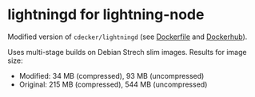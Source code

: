 # lightningd for lightning-node

Modified version of `cdecker/lightningd` (see [Dockerfile](https://github.com/cdecker/dockerfiles/blob/master/lightning/node/Dockerfile) and [Dockerhub](https://hub.docker.com/r/cdecker/lightningd/)).

Uses multi-stage builds on Debian Strech slim images. Results for image size:

- Modified: 34 MB (compressed), 93 MB (uncompressed)
- Original: 215 MB (compressed), 544 MB (uncompressed)

